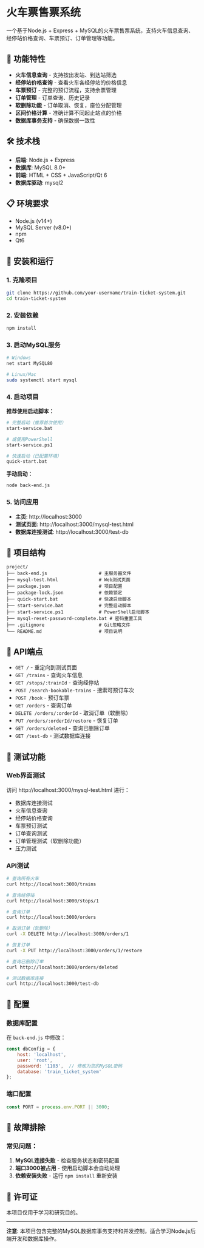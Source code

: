 # 火车票售票系统

一个基于Node.js + Express + MySQL的火车票售票系统，支持火车信息查询、经停站价格查询、车票预订、订单管理等功能。

## 🚀 功能特性

- **火车信息查询** - 支持按出发站、到达站筛选
- **经停站价格查询** - 查看火车各经停站的价格信息
- **车票预订** - 完整的预订流程，支持余票管理
- **订单管理** - 订单查询、历史记录
- **软删除功能** - 订单取消、恢复，座位分配管理
- **区间价格计算** - 准确计算不同起止站点的价格
- **数据库事务支持** - 确保数据一致性

## 🛠️ 技术栈

- **后端**: Node.js + Express
- **数据库**: MySQL 8.0+
- **前端**: HTML + CSS + JavaScript/Qt 6
- **数据库驱动**: mysql2

## 📋 环境要求

- Node.js (v14+)
- MySQL Server (v8.0+)
- npm
- Qt6

## 🔧 安装和运行

### 1. 克隆项目
```bash
git clone https://github.com/your-username/train-ticket-system.git
cd train-ticket-system
```

### 2. 安装依赖
```bash
npm install
```

### 3. 启动MySQL服务
```bash
# Windows
net start MySQL80

# Linux/Mac
sudo systemctl start mysql
```

### 4. 启动项目

**推荐使用启动脚本：**
```bash
# 完整启动（推荐首次使用）
start-service.bat

# 或使用PowerShell
start-service.ps1

# 快速启动（已配置环境）
quick-start.bat
```

**手动启动：**
```bash
node back-end.js
```

### 5. 访问应用

- **主页**: http://localhost:3000
- **测试页面**: http://localhost:3000/mysql-test.html
- **数据库连接测试**: http://localhost:3000/test-db

## 📁 项目结构

```
project/
├── back-end.js                   # 主服务器文件
├── mysql-test.html               # Web测试页面
├── package.json                  # 项目配置
├── package-lock.json             # 依赖锁定
├── quick-start.bat               # 快速启动脚本
├── start-service.bat             # 完整启动脚本
├── start-service.ps1             # PowerShell启动脚本
├── mysql-reset-password-complete.bat # 密码重置工具
├── .gitignore                    # Git忽略文件
└── README.md                     # 项目说明
```

## 🎯 API端点

- `GET /` - 重定向到测试页面
- `GET /trains` - 查询火车信息
- `GET /stops/:trainId` - 查询经停站
- `POST /search-bookable-trains` - 搜索可预订车次
- `POST /book` - 预订车票
- `GET /orders` - 查询订单
- `DELETE /orders/:orderId` - 取消订单（软删除）
- `PUT /orders/:orderId/restore` - 恢复订单
- `GET /orders/deleted` - 查询已删除订单
- `GET /test-db` - 测试数据库连接

## 🧪 测试功能

### Web界面测试
访问 http://localhost:3000/mysql-test.html 进行：
- 数据库连接测试
- 火车信息查询
- 经停站价格查询
- 车票预订测试
- 订单查询测试
- 订单管理测试（软删除功能）
- 压力测试

### API测试
```bash
# 查询所有火车
curl http://localhost:3000/trains

# 查询经停站
curl http://localhost:3000/stops/1

# 查询订单
curl http://localhost:3000/orders

# 取消订单（软删除）
curl -X DELETE http://localhost:3000/orders/1

# 恢复订单
curl -X PUT http://localhost:3000/orders/1/restore

# 查询已删除订单
curl http://localhost:3000/orders/deleted

# 测试数据库连接
curl http://localhost:3000/test-db
```

## 🔧 配置

### 数据库配置
在 `back-end.js` 中修改：
```javascript
const dbConfig = {
    host: 'localhost',
    user: 'root',
    password: '1103',  // 修改为您的MySQL密码
    database: 'train_ticket_system'
};
```

### 端口配置
```javascript
const PORT = process.env.PORT || 3000;
```

## 🚨 故障排除

### 常见问题：
1. **MySQL连接失败** - 检查服务状态和密码配置
2. **端口3000被占用** - 使用启动脚本会自动处理
3. **依赖安装失败** - 运行 `npm install` 重新安装



## 📄 许可证

本项目仅用于学习和研究目的。

---

**注意**: 本项目包含完整的MySQL数据库事务支持和并发控制，适合学习Node.js后端开发和数据库操作。 